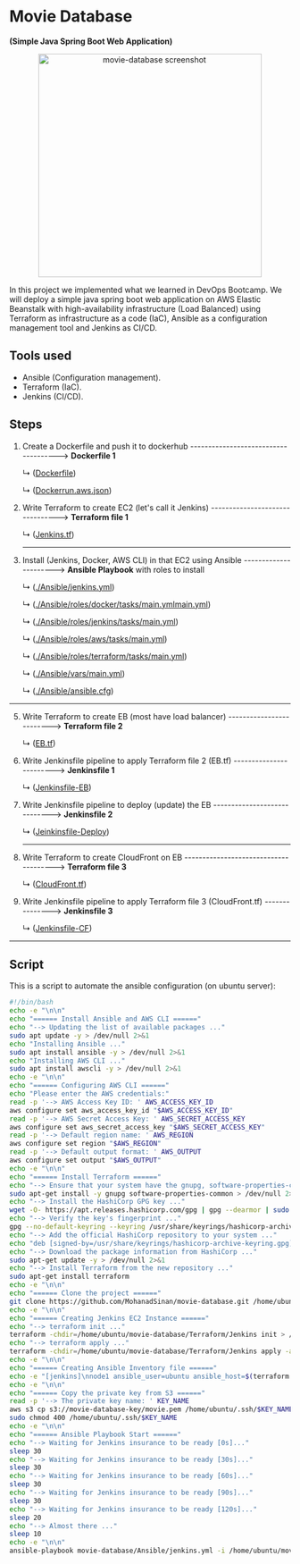 # Movie Database

**(Simple Java Spring Boot Web Application)**

<p align="center">
<img src="https://i.imgur.com/Dg0Iixl.png" alt="movie-database screenshot" width=400 />
</p>

In this project we implemented what we learned in DevOps Bootcamp. We will deploy a simple java spring boot web application on AWS Elastic Beanstalk with high-availability infrastructure (Load Balanced) using Terraform as infrastructure as a code (IaC), Ansible as a configuration management tool and Jenkins as CI/CD.

## Tools used

- Ansible (Configuration management).
- Terraform (IaC).
- Jenkins (CI/CD).

## Steps

1. Create a Dockerfile and push it to dockerhub -------------------------------------> **Dockerfile 1**

   ↳  ([Dockerfile](/Dockerfile))

   ↳  ([Dockerrun.aws.json](/Dockerrun.aws.json))

2. Write Terraform to create EC2 (let's call it Jenkins) --------------------------------> **Terraform file 1**

   ↳  ([Jenkins.tf](Terraform/Jenkins/Jenkins.tf))

   ---

3. Install (Jenkins, Docker, AWS CLI) in that EC2 using Ansible ----------------------> **Ansible Playbook** with roles to install

   ↳  ([./Ansible/jenkins.yml](Ansible/jenkins.yml))

   ↳  ([./Ansible/roles/docker/tasks/main.ymlmain.yml](Ansible/roles/docker/tasks/main.yml))

   ↳  ([./Ansible/roles/jenkins/tasks/main.yml](Ansible/roles/jenkins/tasks/main.yml))

   ↳  ([./Ansible/roles/aws/tasks/main.yml](Ansible/roles/aws/tasks/main.yml))

   ↳  ([./Ansible/roles/terraform/tasks/main.yml](Ansible/roles/terraform/tasks/main.yml))

   ↳  ([./Ansible/vars/main.yml](Ansible/vars/main.yml))

   ↳  ([./Ansible/ansible.cfg](Ansible/ansible.cfg))

---

5. Write Terraform to create EB (most have load balancer) -------------------------> **Terraform file 2**

   ↳  ([EB.tf](Terraform/EB/EB.tf))

6. Write Jenkinsfile pipeline to apply Terraform file 2 (EB.tf) ------------------------> **Jenkinsfile 1**

   ↳  ([Jenkinsfile-EB](Jenkins/Jenkinsfile-EB))

7. Write Jenkinsfile pipeline to deploy (update) the EB -----------------------------> **Jenkinsfile 2**

   ↳  ([Jeinkinsfile-Deploy](Jenkins/Jeinkinsfile-Deploy))

   ---
   
8. Write Terraform to create CloudFront on EB --------------------------------------> **Terraform file 3**

   ↳  ([CloudFront.tf](Terraform/CloudFront/CloudFront.tf))

9. Write Jenkinsfile pipeline to apply Terraform file 3 (CloudFront.tf) ---------------> **Jenkinsfile 3**

   ↳  ([Jenkinsfile-CF](Jenkins/Jenkinsfile-CF))


---

## Script

This is a script to automate the ansible configuration (on ubuntu server):

```sh
#!/bin/bash
echo -e "\n\n"
echo "====== Install Ansible and AWS CLI ======"
echo "--> Updating the list of available packages ..."
sudo apt update -y > /dev/null 2>&1
echo "Installing Ansible ..."
sudo apt install ansible -y > /dev/null 2>&1
echo "Installing AWS CLI ..."
sudo apt install awscli -y > /dev/null 2>&1
echo -e "\n\n"
echo "====== Configuring AWS CLI ======"
echo "Please enter the AWS credentials:"
read -p '--> AWS Access Key ID: ' AWS_ACCESS_KEY_ID
aws configure set aws_access_key_id "$AWS_ACCESS_KEY_ID"
read -p '--> AWS Secret Access Key: ' AWS_SECRET_ACCESS_KEY
aws configure set aws_secret_access_key "$AWS_SECRET_ACCESS_KEY"
read -p '--> Default region name: ' AWS_REGION
aws configure set region "$AWS_REGION"
read -p '--> Default output format: ' AWS_OUTPUT
aws configure set output "$AWS_OUTPUT"
echo -e "\n\n"
echo "====== Install Terraform ======"
echo "--> Ensure that your system have the gnupg, software-properties-common, and curl packages installed ..."
sudo apt-get install -y gnupg software-properties-common > /dev/null 2>&1
echo "--> Install the HashiCorp GPG key ..."
wget -O- https://apt.releases.hashicorp.com/gpg | gpg --dearmor | sudo tee /usr/share/keyrings/hashicorp-archive-keyring.gpg
echo "--> Verify the key's fingerprint ..."
gpg --no-default-keyring --keyring /usr/share/keyrings/hashicorp-archive-keyring.gpg --fingerprint
echo "--> Add the official HashiCorp repository to your system ..."
echo "deb [signed-by=/usr/share/keyrings/hashicorp-archive-keyring.gpg] https://apt.releases.hashicorp.com $(lsb_release -cs) main" | sudo tee /etc/apt/sources.list.d/hashicorp.list
echo "--> Download the package information from HashiCorp ..."
sudo apt-get update -y > /dev/null 2>&1
echo "--> Install Terraform from the new repository ..."
sudo apt-get install terraform
echo -e "\n\n"
echo "====== Clone the project ======"
git clone https://github.com/MohanadSinan/movie-database.git /home/ubuntu/movie-database
echo -e "\n\n"
echo "====== Creating Jenkins EC2 Instance ======"
echo "--> terraform init ..."
terraform -chdir=/home/ubuntu/movie-database/Terraform/Jenkins init > /dev/null
echo "--> terraform apply ..."
terraform -chdir=/home/ubuntu/movie-database/Terraform/Jenkins apply -auto-approve
echo -e "\n\n"
echo "====== Creating Ansible Inventory file ======"
echo -e "[jenkins]\nnode1 ansible_user=ubuntu ansible_host=$(terraform -chdir=/home/ubuntu/movie-database/Terraform/Jenkins output -raw instance_public_ip)\n\n[all:vars]\nansible_ssh_private_key_file=/home/ubuntu/.ssh/movie.pem" > /home/ubuntu/movie-database/Ansible/Hosts
echo -e "\n\n"
echo "====== Copy the private key from S3 ======"
read -p '--> The private key name: ' KEY_NAME
aws s3 cp s3://movie-database-key/movie.pem /home/ubuntu/.ssh/$KEY_NAME > /dev/null
sudo chmod 400 /home/ubuntu/.ssh/$KEY_NAME
echo -e "\n\n"
echo "====== Ansible Playbook Start ======"
echo "--> Waiting for Jenkins insurance to be ready [0s]..."
sleep 30
echo "--> Waiting for Jenkins insurance to be ready [30s]..."
sleep 30
echo "--> Waiting for Jenkins insurance to be ready [60s]..."
sleep 30
echo "--> Waiting for Jenkins insurance to be ready [90s]..."
sleep 30
echo "--> Waiting for Jenkins insurance to be ready [120s]..."
sleep 20
echo "--> Almost there ..."
sleep 10
echo -e "\n\n"
ansible-playbook movie-database/Ansible/jenkins.yml -i /home/ubuntu/movie-database/Ansible/Hosts
```
